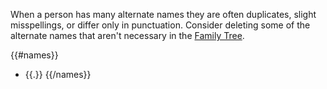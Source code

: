 When a person has many alternate names they are often duplicates, slight misspellings, or differ only in punctuation.
Consider deleting some of the alternate names that aren't necessary in the [Family Tree](https://familysearch.org/tree/#view=ancestor&person={{pid}}).

{{#names}}
* {{.}}
{{/names}}
